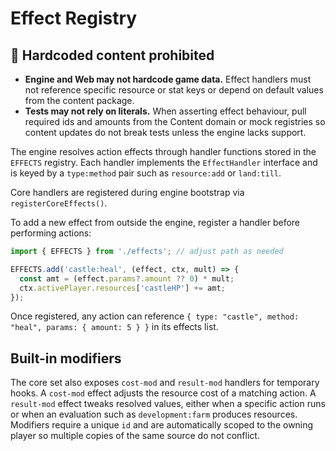 # Effect Registry

## 🚫 Hardcoded content prohibited

- **Engine and Web may not hardcode game data.** Effect handlers must not reference specific resource or stat keys or depend on default values from the content package.
- **Tests may not rely on literals.** When asserting effect behaviour, pull required ids and amounts from the Content domain or mock registries so content updates do not break tests unless the engine lacks support.

The engine resolves action effects through handler functions stored in the `EFFECTS` registry.
Each handler implements the `EffectHandler` interface and is keyed by a `type:method` pair
such as `resource:add` or `land:till`.

Core handlers are registered during engine bootstrap via `registerCoreEffects()`.

To add a new effect from outside the engine, register a handler before performing actions:

```ts
import { EFFECTS } from './effects'; // adjust path as needed

EFFECTS.add('castle:heal', (effect, ctx, mult) => {
  const amt = (effect.params?.amount ?? 0) * mult;
  ctx.activePlayer.resources['castleHP'] += amt;
});
```

Once registered, any action can reference `{ type: "castle", method: "heal", params: { amount: 5 } }`
in its effects list.

## Built-in modifiers

The core set also exposes `cost-mod` and `result-mod` handlers for temporary
hooks. A `cost-mod` effect adjusts the resource cost of a matching action. A
`result-mod` effect tweaks resolved values, either when a specific action runs
or when an evaluation such as `development:farm` produces resources. Modifiers
require a unique `id` and are automatically scoped to the owning player so
multiple copies of the same source do not conflict.
